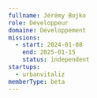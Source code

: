 ```yaml
---
fullname: Jérémy Bojko
role: Développeur
domaine: Développement
missions:
  - start: 2024-01-08
    end: 2025-01-15
    status: independent
startups:
  - urbanvitaliz
memberType: beta
---
```


